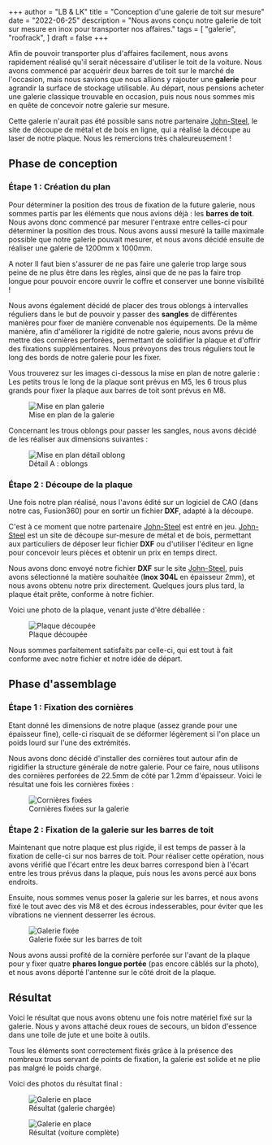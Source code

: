 +++
author = "LB & LK"
title = "Conception d'une galerie de toit sur mesure"
date = "2022-06-25"
description = "Nous avons conçu notre galerie de toit sur mesure en inox pour transporter nos affaires."
tags = [
    "galerie",
    "roofrack",
]
draft = false
+++

Afin de pouvoir transporter plus d'affaires facilement, nous avons rapidement réalisé qu'il serait nécessaire d'utiliser le toit de la voiture. Nous avons commencé par acquérir deux barres de toit sur le marché de l'occasion, mais nous savions que nous allions y rajouter une <b>galerie</b> pour agrandir la surface de stockage utilisable. Au départ, nous pensions acheter une galerie classique trouvable en occasion, puis nous nous sommes mis en quête de concevoir notre galerie sur mesure.

Cette galerie n'aurait pas été possible sans notre partenaire <a class="anchor-link" target="_blank" class="link" href="https://john-steel.com/">John-Steel</a>, le site de découpe de métal et de bois en ligne, qui a réalisé la découpe au laser de notre plaque. Nous les remercions très chaleureusement !

## Phase de conception
### Étape 1 : Création du plan

Pour déterminer la position des trous de fixation de la future galerie, nous sommes partis par les éléments que nous avions déjà : les <b>barres de toit</b>. Nous avons donc commencé par mesurer l'entraxe entre celles-ci pour déterminer la position des trous. Nous avons aussi mesuré la taille maximale possible que notre galerie pouvait mesurer, et nous avons décidé ensuite de réaliser une galerie de 1200mm x 1000mm.

A noter Il faut bien s'assurer de ne pas faire une galerie trop large sous peine de ne plus être dans les règles, ainsi que de ne pas la faire trop longue pour pouvoir encore ouvrir le coffre et conserver une bonne visibilité !

Nous avons également décidé de placer des trous oblongs à intervalles réguliers dans le but de pouvoir y passer des <b>sangles</b> de différentes manières pour fixer de manière convenable nos équipements. De la même manière, afin d'améliorer la rigidité de notre galerie, nous avons prévu de mettre des cornières perforées, permettant de solidifier la plaque et d'offrir des fixations supplémentaires. Nous prévoyons des trous réguliers tout le long des bords de notre galerie pour les fixer.

Vous trouverez sur les images ci-dessous la mise en plan de notre galerie : Les petits trous le long de la plaque sont prévus en M5, les 6 trous plus grands pour fixer la plaque aux barres de toit sont prévus en M8.

<figure>
    <img loading="lazy" class="image-article" src="/images/roofrack/mep-galerie.png" alt="Mise en plan galerie">
    <figcaption class="figure-caption">Mise en plan de la galerie</figcaption>
</figure>
Concernant les trous oblongs pour passer les sangles, nous avons décidé de les réaliser aux dimensions suivantes :
<figure>
    <img loading="lazy" class="image-article" src="/images/roofrack/mep-oblongs.png" alt="Mise en plan détail oblong">
    <figcaption class="figure-caption">Détail A : oblongs</figcaption>
</figure>

### Étape 2 : Découpe de la plaque
Une fois notre plan réalisé, nous l'avons édité sur un logiciel de CAO (dans notre cas, Fusion360) pour en sortir un fichier <b>DXF</b>, adapté à la découpe.

C'est à ce moment que notre partenaire <a class="anchor-link" target="_blank" class="link" href="https://john-steel.com/">John-Steel</a> est entré en jeu. <a class="anchor-link" target="_blank" class="link" href="https://john-steel.com/">John-Steel</a> est un site de découpe sur-mesure de métal et de bois, permettant aux particuliers de déposer leur fichier <b>DXF</b> ou d'utiliser l'éditeur en ligne pour concevoir leurs pièces et obtenir un prix en temps direct.

Nous avons donc envoyé notre fichier <b>DXF</b> sur le site <a class="anchor-link" target="_blank" class="link" href="https://john-steel.com/">John-Steel</a>, puis avons sélectionné la matière souhaitée (<b>Inox 304L</b> en épaisseur 2mm), et nous avons obtenu notre prix directement. Quelques jours plus tard, la plaque était prête, conforme à notre fichier.

Voici une photo de la plaque, venant juste d'être déballée :

<figure>
    <img loading="lazy" class="image-article" src="/images/roofrack/roofrack-1.jpg" alt="Plaque découpée">
    <figcaption class="figure-caption">Plaque découpée</figcaption>
</figure>

Nous sommes parfaitement satisfaits par celle-ci, qui est tout à fait conforme avec notre fichier et notre idée de départ.

## Phase d'assemblage
### Étape 1 : Fixation des cornières

Etant donné les dimensions de notre plaque (assez grande pour une épaisseur fine), celle-ci risquait de se déformer légèrement si l'on place un poids lourd sur l'une des extrémités.

Nous avons donc décidé d'installer des cornières tout autour afin de rigidifier la structure générale de notre galerie. Pour ce faire, nous utilisons des cornières perforées de 22.5mm de côté par 1.2mm d'épaisseur. Voici le résultat une fois les cornières fixées :

<figure>
    <img loading="lazy" class="image-article" src="/images/roofrack/roofrack-2.jpg" alt="Cornières fixées">
    <figcaption class="figure-caption">Cornières fixées sur la galerie</figcaption>
</figure>

### Étape 2 : Fixation de la galerie sur les barres de toit

Maintenant que notre plaque est plus rigide, il est temps de passer à la fixation de celle-ci sur nos barres de toit. Pour réaliser cette opération, nous avons vérifié que l'écart entre les deux barres correspond bien à l'écart entre les trous prévus dans la plaque, puis nous les avons percé aux bons endroits.

Ensuite, nous sommes venus poser la galerie sur les barres, et nous avons fixé le tout avec des vis M8 et des écrous indesserables, pour éviter que les vibrations ne viennent desserrer les écrous.

<figure>
    <img loading="lazy" class="image-article" src="/images/roofrack/roofrack-3.jpg" alt="Galerie fixée">
    <figcaption class="figure-caption">Galerie fixée sur les barres de toit</figcaption>
</figure>

Nous avons aussi profité de la cornière perforée sur l'avant de la plaque pour y fixer quatre <b>phares longue portée</b> (pas encore câblés sur la photo), et nous avons déporté l'antenne sur le côté droit de la plaque.

## Résultat

Voici le résultat que nous avons obtenu une fois notre matériel fixé sur la galerie. Nous y avons attaché deux roues de secours, un bidon d'essence dans une toile de jute et une boite à outils.

Tous les éléments sont correctement fixés grâce à la présence des nombreux trous servant de points de fixation, la galerie est solide et ne plie pas malgré le poids chargé.

Voici des photos du résultat final :

<figure>
    <img loading="lazy" class="image-article" src="/images/roofrack/roofrack-4.jpg" alt="Galerie en place">
    <figcaption class="figure-caption">Résultat (galerie chargée)</figcaption>
</figure>

<figure>
    <img loading="lazy" class="image-article" src="/images/roofrack/roofrack-5.jpg" alt="Galerie en place">
    <figcaption class="figure-caption">Résultat (voiture complète)</figcaption>
</figure>
